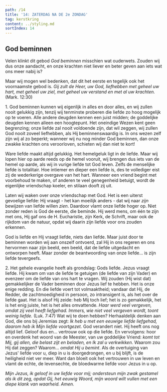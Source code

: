 ```yaml
---
path: /14
title: '14: ZATERDAG NA DE 2e ZONDAG'
tag: kerstkring
content: ../styling.md
sortIndex: 14
---
```


## God beminnen

Velen klinkt dit gebod _God beminnen_ misschien wat ouderwets. Zouden wij dus onze aandacht, en onze krachten niet liever en beter geven aan iets wat ons meer nabij is?

Maar wij mogen wel bedenken, dat dit het eerste en tegelijk ook het voornaamste gebod is. _Gij zult de Heer, uw God, liefhebben met geheel uw hart, met geheel uw ziel, met geheel uw verstand en met al uw krachten._ (Mark. 12:30)

1\. God beminnen kunnen wij eigenlijk in alles en door alles, en wij zullen nooit gelukkig zijn, tenzij wij tenminste proberen die liefde zo hoog mogelijk op te voeren. Alle andere deugden kennen een juist midden; de goddelijke deugden kennen alleen een hoogtepunt. Het oneindige Wezen kent geen begrenzing; onze liefde zal nooit voldoende zijn, dat wil zeggen, wij zullen God nooit zoveel liefhebben, als Hij beminnenswaardig is. In ons wezen zelf zijn wij al zo beperkt; wanneer wij nu nog minder God beminnen, dan onze zwakke krachten ons veroorloven, schieten wij dan niet te kort!

Ware liefde maakt altijd gelukkig. Het hemelgeluk ligt in de liefde. Maar wij lopen hier op aarde reeds op de hemel vooruit, wij brengen dus iets van de hemel op aarde, als wij in vurige liefde tot God leven. Zelfs de menselijke liefde is totalitair. Hoe intiemer en dieper een liefde is, des te vollediger eist zij de wederkerige overgave van het hart. Wanneer een vriend begint met voorbehoud te maken, of anderen te veel genegenheid betuigt, wordt de eigenlijke vriendschap koeler, en stilaan dooft zij uit.

Laten wij waken over onze vriendschap met God. Het is een uiterst gevoelige liefde: Hij vraagt - het kan moeilijk anders - dat wij naar _zijn_ bewijzen van liefde willen _zien_. Daardoor vlamt onze liefde hoger op. Niet zonder reden is God de eerste, die beminde. Hij werd mens, om één te zijn met ons, Hij gaf ons de H. Eucharistie, zijn Kerk, de Schrift, maar ook de rijkdom van de natuur, opdat wij daarin zijn liefde voor ons zouden erkennen.

God is liefde en Hij vraagt liefde, niets dan liefde. Maar juist door te beminnen worden wij aan onszelf ontvoerd, zal Hij in ons regeren en ons hervormen naar zijn beeld, een beeld, dat de liefde uitgedacht en ontworpen heeft. Maar zonder de beantwoording van onze liefde... is zijn liefde tevergeefs.

2\. Het gehele evangelie heeft als grondslag: Gods liefde. Jezus vraagt liefde. Hij kwam om van de liefde te getuigen (de liefde van zijn Vader) en evenzeer om de liefde van ons hart te vragen. Wij zouden (Hij wist dat) gemakkelijker de Vader beminnen door Jezus lief te hebben. Het is onze enige redding. En die liefde voert tot volmaaktheid; vandaar dat Hij, de Redder, de zachtmoedigheid in persoon, zo intransigent is, als het over de liefde gaat. Het is alsof Hij zeide: heb Mij toch lief; het is zo gemakkelijk, het is het enig juiste, het is het alles omvattende. _Haar werd veel vergeven, omdat zij veel heeft liefgehad. Immers, wie niet veel vergeven wordt, toont weinig liefde._ (Luk. 7:47) Wat wij te doen hebben? Herhaaldelijk denken aan God, die ons bij Jeremias zegt: _Ik heb u met een eeuwige liefde liefgehad, daarom heb ik Mijn liefde voortgezet._ God verandert niet. Hij heeft ons nog altijd lief. Geloof dus en... vertrouw ook op die liefde. En vervolgens: hoor en overdenk het woord van de Meester, van uw goddelijke Vriend: _komt tot Mij, gij allen, die belast zijt en beladen, en Ik zal u verkwikken_. Waarom zou Hij dat zeggen? Waarom... _omdat Hij u bemint_. Als de overtuiging van Jezus' liefde voor u, diep in u is doorgedrongen, en u bij blijft, is de heiligheid niet ver meer. Want dan bloeit ook het vertrouwen in uw leven en vlamt de echte, de levensechte, de bloedwarme liefde voor Jezus in u op.

_Mijn Jezus, ik geloof in uw liefde voor mij; ondersteun mijn zwak gestamel als ik dit zeg, opdat Gij, het eeuwig Woord, mijn woord wilt vullen met een diepe klank van waarheid. Amen._
